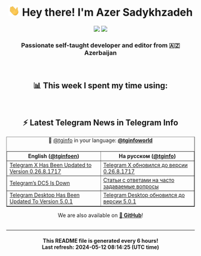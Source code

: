 <div align="center">
	<div>
		<h1>
      <img src="./assets/hi.gif" width="30px"> Hey there! I'm Azer Sadykhzadeh
    </h1>
    <img height="18" src="https://komarev.com/ghpvc/?username=sadykhzadeh&label=Views&color=2081c1&style=flat-square" />
		<a href="https://wakatime.com/Azer"> <img height="18" src="https://wakatime.com/badge/user/f80ae27a-c328-426f-a381-bc84136e2dd6.svg" /> </a>
    <h3>
      Passionate self-taught developer and editor from 🇦🇿 Azerbaijan
    </h3>
  </div>
  <br>

<h2>📊 This week I spent my time using:</h2>

<!--START_SECTION:waka-->
<!--END_SECTION:waka-->

<br>

<h2>⚡️ Latest Telegram News in Telegram Info</h2>
  <table border>
		<tr>
			<th width="50%">English (<a href="https://t.me/tginfoen">@tginfoen</a>)</th>
			<th>На русском (<a href="https://t.me/tginfo">@tginfo</a>)</th>
		</tr>
		<caption>🚩 <a href="https://t.me/tginfo">@tginfo</a> in your language: <a href="https://t.me/tginfoworld"><b>@tginfoworld</b></a><caption/>
  <tr><td><a href="https://t.me/tginfoen/1914">Telegram X Has Been Updated to Version  0.26.8.1717</a></td>
    <td><a href="https://t.me/tginfo/4018">Telegram X обновился до версии 0.26.8.1717</a></td></tr><tr><td><a href="https://t.me/tginfoen/1913">Telegram’s DC5 Is Down</a></td>
    <td><a href="https://t.me/tginfo/4017">Статьи с ответами на часто задаваемые вопросы</a></td></tr><tr><td><a href="https://t.me/tginfoen/1912">Telegram Desktop Has Been Updated To Version 5.0.1</a></td>
    <td><a href="https://t.me/tginfo/4016">Telegram Desktop обновился до версии 5.0.1</a></td></tr>
</table>
We are also available on <a href="https://github.com/tginfo"><b>🐙 GitHub</b></a>!
</div>

<br>
<hr>
<h4 align="center">This README file is generated <b>every 6 hours</b>!</br>Last refresh: <b>2024-05-12 08:14:25 (UTC time)</b></h4>
